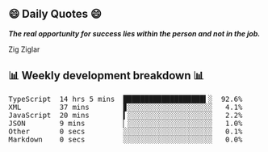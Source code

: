 ## 😄 Daily Quotes 😄

_**The real opportunity for success lies within the person and not in the job.**_

Zig Ziglar



## 📊 Weekly development breakdown 📊

<pre>TypeScript  14 hrs 5 mins  ███████████████████▍░  92.6%
XML         37 mins        ▊░░░░░░░░░░░░░░░░░░░░   4.1%
JavaScript  20 mins        ▍░░░░░░░░░░░░░░░░░░░░   2.2%
JSON        9 mins         ▏░░░░░░░░░░░░░░░░░░░░   1.0%
Other       0 secs         ░░░░░░░░░░░░░░░░░░░░░   0.1%
Markdown    0 secs         ░░░░░░░░░░░░░░░░░░░░░   0.0%</pre>